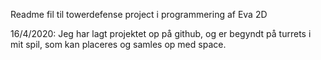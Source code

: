 Readme fil til towerdefense project i programmering af Eva 2D

16/4/2020:
Jeg har lagt projektet op på github, og er begyndt på turrets i mit spil, som kan placeres og samles op med space.
